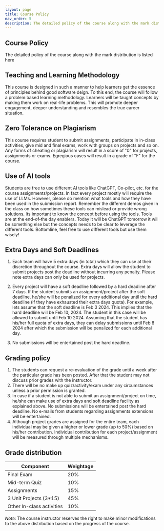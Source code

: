 ```yaml
---
layout: page
title: Course Policy
nav_order: 5
description: The detailed policy of the course along with the mark distribution is listed here
---
```


## Course Policy

The detailed policy of the course along with the mark distribution is listed here

## Teaching and Learning Methodology

This course is designed in such a manner to help learners get the essence of principles behind good software deign. To this end, the course will follow a problem based learning methodology. Learners will be taught concepts by making them work on real-life problems. This will promote deeper engagement, deeper understanding and resembles the true career situation.

## Zero Tolerance on Plagiarism

This course requires student to submit assignments, participate in in-class activities, give mid and final exams, work with groups on projects and so on. Any forms of cheating or plagiarism will result in a score of "0" for projects, assignments or exams. Egregious cases will result in a grade of "F" for the course.

## Use of AI tools

Students are free to use different AI tools like ChatGPT, Co-pilot, etc. for the course assignments/projects. In fact every project mostly will require the use of LLMs. However, please do mention what tools and how they have been used in the submission report. Remember the different demos given in the class on how sometimes these tools can mislead or provide wrong solutions. Its important to know the concept before using the tools. Tools are at the end-of-the day enablers. Today it will be ChatGPT tomorrow it will be something else but the concepts needs to be clear to leverage the different tools. Bottomline, feel free to use different tools but use them wisely!

## Extra Days and Soft Deadlines

  1. Each team will have 5 extra days (in total) which they can use at their discretion throughout the course. Extra days will allow the student to submit projects post the deadline without incurring any penalty. Please note extra days can only be used for projects.

  2. Every project will have a soft deadline followed by a hard deadline after 7 days. If the student submits an assignment/project after the soft deadline, he/she will be penalized for every additional day until the hard deadline (if they have exhausted their extra days quota). For example, lets assume that the soft deadline is Feb 3 2024. This implies that the hard deadline will be Feb 10, 2024. The student in this case will be allowed to submit until Feb 10 2024. Assuming that the student has his/her full quota of extra days, they can delay submissions until Feb 8 2024 after which the submission will be penalized for each additional day.

  3. No submissions will be entertained post the hard deadline.

## Grading policy

  1. The students can request a re-evaluation of the grade until a week after the particular grade has been posted. After that the student may not discuss prior grades with the instructor.
  2. There will be no make up quiz/activity/exam under any circumstances unless a prior permission is granted.
  3. In case if a student is not able to submit an assignment/project on time, he/she can make use of extra days and soft deadline facility as explained above. No submissions will be entertained post the hard deadline. No e-mails from students regarding assignments extensions will be entertained.
  4. Although project grades are assigned for the entire team, each individual may be given a higher or lower grade (up to 50%) based on his/her contribution. Individual contribution for each project/assignment will be measured through multiple mechanisms.

## Grade distribution

| Component    | Weightage |
| ----------- | ----------- |
| Final Exam      | 20%      |
| Mid-term Quiz   | 10%       |
| Assignments     | 15%       |
| 3 Unit Projects (3*15) | 45%       |
| Other In-class activities  | 10%       |

*Note:* The course instructor reserves the right to make minor modifications to the above distribution based on the progress of the course.
